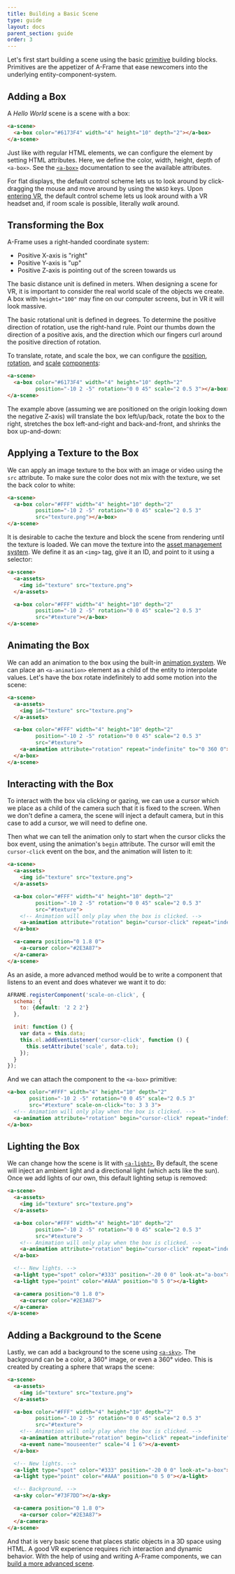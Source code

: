 ```yaml
---
title: Building a Basic Scene
type: guide
layout: docs
parent_section: guide
order: 3
---
```


Let's first start building a scene using the basic [primitive][primitives]
building blocks. Primitives are the appetizer of A-Frame that ease newcomers
into the underlying entity-component-system.

<!--toc-->

## Adding a Box

A *Hello World* scene is a scene with a box:

```html
<a-scene>
  <a-box color="#6173F4" width="4" height="10" depth="2"></a-box>
</a-scene>
```

Just like with regular HTML elements, we can configure the element by setting
HTML attributes. Here, we define the color, width, height, depth of `<a-box>`.
See the [`<a-box>`][box] documentation to see the available attributes.

For flat displays, the default control scheme lets us to look around by
click-dragging the mouse and move around by using the `WASD` keys. Upon
[entering VR][mozvr], the default control scheme lets us look around with a VR
headset and, if room scale is possible, literally *walk* around.

## Transforming the Box

A-Frame uses a right-handed coordinate system:

- Positive X-axis is "right"
- Positive Y-axis is "up"
- Positive Z-axis is pointing out of the screen towards us

The basic distance unit is defined in meters. When designing a scene for VR, it
is important to consider the real world scale of the objects we create. A box
with `height="100"` may fine on our computer screens, but in VR it will look
massive.

The basic rotational unit is defined in degrees. To determine the positive
direction of rotation, use the right-hand rule. Point our thumbs down the
direction of a positive axis, and the direction which our fingers curl around
the positive direction of rotation.

To translate, rotate, and scale the box, we can configure the
[position][position], [rotation][rotation], and [scale][scale]
[components][component]:

```html
<a-scene>
  <a-box color="#6173F4" width="4" height="10" depth="2"
         position="-10 2 -5" rotation="0 0 45" scale="2 0.5 3"></a-box>
</a-scene>
```

The example above (assuming we are positioned on the origin looking down the
negative Z-axis) will translate the box left/up/back, rotate the box to the
right, stretches the box left-and-right and back-and-front, and shrinks the box
up-and-down:

## Applying a Texture to the Box

We can apply an image texture to the box with an image or video using the `src`
attribute. To make sure the color does not mix with the texture, we set the
back color to white:

```html
<a-scene>
  <a-box color="#FFF" width="4" height="10" depth="2"
         position="-10 2 -5" rotation="0 0 45" scale="2 0.5 3"
         src="texture.png"></a-box>
</a-scene>
```

It is desirable to cache the texture and block the scene from rendering until
the texture is loaded.  We can move the texture into the [asset management
system][asset]. We define it as an `<img>` tag, give it an ID, and point to it
using a selector:

```html
<a-scene>
  <a-assets>
    <img id="texture" src="texture.png">
  </a-assets>

  <a-box color="#FFF" width="4" height="10" depth="2"
         position="-10 2 -5" rotation="0 0 45" scale="2 0.5 3"
         src="#texture"></a-box>
</a-scene>
```

## Animating the Box

We can add an animation to the box using the built-in [animation
system][animation]. We can place an `<a-animation>` element as a child of the
entity to interpolate values. Let's have the box rotate indefinitely to add
some motion into the scene:

```html
<a-scene>
  <a-assets>
    <img id="texture" src="texture.png">
  </a-assets>

  <a-box color="#FFF" width="4" height="10" depth="2"
         position="-10 2 -5" rotation="0 0 45" scale="2 0.5 3"
         src="#texture">
    <a-animation attribute="rotation" repeat="indefinite" to="0 360 0"></a-animation>
  </a-box>
</a-scene>
```

## Interacting with the Box

To interact with the box via clicking or gazing, we can use a cursor which we
place as a child of the camera such that it is fixed to the screen. When we
don't define a camera, the scene will inject a default camera, but in this case
to add a cursor, we will need to define one.

Then what we can tell the animation only to start when the cursor clicks the
box event, using the animation's `begin` attribute. The cursor will emit the
`cursor-click` event on the box, and the animation will listen to it:

```html
<a-scene>
  <a-assets>
    <img id="texture" src="texture.png">
  </a-assets>

  <a-box color="#FFF" width="4" height="10" depth="2"
         position="-10 2 -5" rotation="0 0 45" scale="2 0.5 3"
         src="#texture">
    <!-- Animation will only play when the box is clicked. -->
    <a-animation attribute="rotation" begin="cursor-click" repeat="indefinite" to="0 360 0"></a-animation>
  </a-box>

  <a-camera position="0 1.8 0">
    <a-cursor color="#2E3A87">
  </a-camera>
</a-scene>
```

As an aside, a more advanced method would be to write a component that listens
to an event and does whatever we want it to do:

```js
AFRAME.registerComponent('scale-on-click', {
  schema: {
    to: {default: '2 2 2'}
  },

  init: function () {
    var data = this.data;
    this.el.addEventListener('cursor-click', function () {
      this.setAttribute('scale', data.to);
    });
  }
});
```

And we can attach the component to the `<a-box>` primitive:

```html
<a-box color="#FFF" width="4" height="10" depth="2"
       position="-10 2 -5" rotation="0 0 45" scale="2 0.5 3"
       src="#texture" scale-on-click="to: 3 3 3">
  <!-- Animation will only play when the box is clicked. -->
  <a-animation attribute="rotation" begin="cursor-click" repeat="indefinite" to="0 360 0"></a-animation>
</a-box>
```

## Lighting the Box

We can change how the scene is lit with [`<a-light>`][light], By default, the
scene will inject an ambient light and a directional light (which acts like the
sun). Once we add lights of our own, this default lighting setup is removed:

```html
<a-scene>
  <a-assets>
    <img id="texture" src="texture.png">
  </a-assets>

  <a-box color="#FFF" width="4" height="10" depth="2"
         position="-10 2 -5" rotation="0 0 45" scale="2 0.5 3"
         src="#texture">
    <!-- Animation will only play when the box is clicked. -->
    <a-animation attribute="rotation" begin="cursor-click" repeat="indefinite" to="0 360 0"></a-animation>
  </a-box>

  <!-- New lights. -->
  <a-light type="spot" color="#333" position="-20 0 0" look-at="a-box"></a-light>
  <a-light type="point" color="#AAA" position="0 5 0"></a-light>

  <a-camera position="0 1.8 0">
    <a-cursor color="#2E3A87">
  </a-camera>
</a-scene>
```

## Adding a Background to the Scene

Lastly, we can add a background to the scene using [`<a-sky>`][sky].  The
background can be a color, a 360&deg; image, or even a 360&deg; video. This is
created by creating a sphere that wraps the scene:

```html
<a-scene>
  <a-assets>
    <img id="texture" src="texture.png">
  </a-assets>

  <a-box color="#FFF" width="4" height="10" depth="2"
         position="-10 2 -5" rotation="0 0 45" scale="2 0.5 3"
         src="#texture">
    <!-- Animation will only play when the box is clicked. -->
    <a-animation attribute="rotation" begin="click" repeat="indefinite" to="0 360 0"></a-animation>
    <a-event name="mouseenter" scale="4 1 6"></a-event>
  </a-box>

  <!-- New lights. -->
  <a-light type="spot" color="#333" position="-20 0 0" look-at="a-box"></a-light>
  <a-light type="point" color="#AAA" position="0 5 0"></a-light>

  <!-- Background. -->
  <a-sky color="#73F7DD"></a-sky>

  <a-camera position="0 1.8 0">
    <a-cursor color="#2E3A87">
  </a-camera>
</a-scene>
```

And that is very basic scene that places static objects in a 3D space using
HTML. A good VR experience requires rich interaction and dynamic behavior. With
the help of using and writing A-Frame components, we can [build a more advanced
scene][next].

[animation]: ../core/animation.md
[asset]: ../core/asset-management-system.md
[box]: ../primitives/a-box.md
[component]: ../core/component.md
[entity]: ../core/entity.md
[events]: ../extras/declarative-events.md
[light]: ../primitives/a-light.md
[mesh]: ../primitives/mesh-attributes.md
[mozvr]: http://mozvr.com/#start
[next]: ../core/component.md
[position]: ../components/position.md
[primitives]: ../primitives/
[rotation]: ../components/rotation.md
[scale]: ../components/scale.md
[sky]: ../primitives/a-sky.md
[threejs]: http://threejs.org
